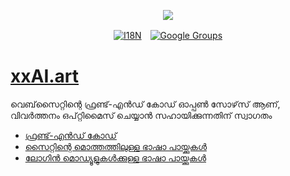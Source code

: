 <p align="center"><a href="https://wac.tax"><img src="https://cdn.jsdelivr.net/gh/wactax/img/logo.svg"/></a></p><p align="center"><a href="https://github.com/wactax/wac.tax/blob/main/doc/README.md#readme"><img alt="I18N" src="https://cdn.jsdelivr.net/gh/wactax/img/t.svg"/></a>　<a href="https://groups.google.com/u/2/g/wactax"><img alt="Google Groups" src="https://cdn.jsdelivr.net/gh/wactax/img/g-groups.svg"/></a></p>

# [xxAI.art](https://xxAI.art)

വെബ്‌സൈറ്റിന്റെ ഫ്രണ്ട്-എൻഡ് കോഡ് ഓപ്പൺ സോഴ്‌സ് ആണ്, വിവർത്തനം ഒപ്റ്റിമൈസ് ചെയ്യാൻ സഹായിക്കുന്നതിന് സ്വാഗതം

* [ഫ്രണ്ട്-എൻഡ് കോഡ്](https://github.com/xxai-art/web)
* [സൈറ്റിന്റെ മൊത്തത്തിലുള്ള ഭാഷാ പായ്ക്കുകൾ](https://github.com/xxai-art/web/tree/main/i18n)
* [ലോഗിൻ മൊഡ്യൂളുകൾക്കുള്ള ഭാഷാ പായ്ക്കുകൾ](https://github.com/wacpkg/user/tree/main/ui.i18n)
